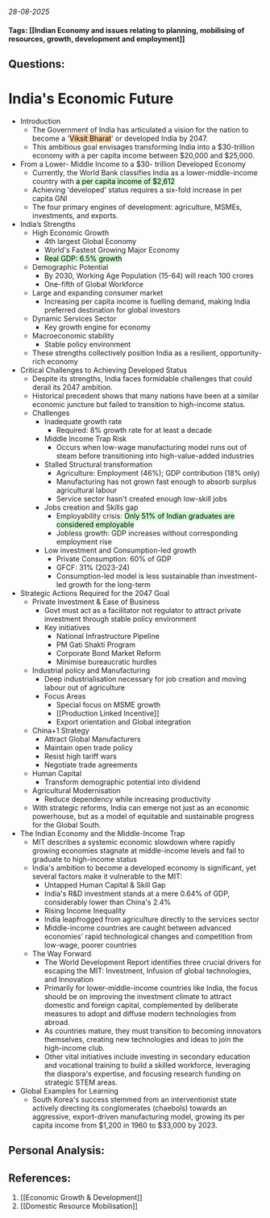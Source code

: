 *28-08-2025*
#### Tags: [[Indian Economy and issues relating to planning, mobilising of resources, growth, development and employment]]


## Questions:



# India's Economic Future

- Introduction
	- The Government of India has articulated a vision for the nation to become a '<mark style="background: #FFB86CA6;">Viksit Bharat</mark>' or developed India by 2047.
	- This ambitious goal envisages transforming India into a $30-trillion economy with a per capita income between $20,000 and $25,000.
- From a Lower- Middle Income to a $30- trillion Developed Economy
	- Currently, the World Bank classifies India as a lower-middle-income country with <mark style="background: #BBFABBA6;">a per capita income of $2,612</mark>
	- Achieving 'developed' status requires a six-fold increase in per capita GNI
	- The four primary engines of development: agriculture, MSMEs, investments, and exports.
- India’s Strengths
	- High Economic Growth
		- 4th largest Global Economy
		- World's Fastest Growing Major Economy
		- <mark style="background: #BBFABBA6;">Real GDP: 6.5% growth</mark>
	- Demographic Potential
		- By 2030, Working Age Population (15-64) will reach 100 crores
		- One-fifth of Global Workforce
	- Large and expanding consumer market
		- Increasing per capita income is fuelling demand, making India preferred destination for global investors
	- Dynamic Services Sector
		- Key growth engine for economy
	- Macroeconomic stability
		- Stable policy environment
	- These strengths collectively position India as a resilient, opportunity-rich economy
- Critical Challenges to Achieving Developed Status
	- Despite its strengths, India faces formidable challenges that could derail its 2047 ambition. 
	- Historical precedent shows that many nations have been at a similar economic juncture but failed to transition to high-income status.
	- Challenges
		- Inadequate growth rate
			- Required: 8% growth rate for at least a decade
		- Middle Income Trap Risk
			- Occurs when low-wage manufacturing model runs out of steam before transitioning into high-value-added industries
		- Stalled Structural transformation
			- Agriculture: Employment (46%); GDP contribution (18% only)
			- Manufacturing has not grown fast enough to absorb surplus agricultural labour
			- Service sector hasn't created enough low-skill jobs
		- Jobs creation and Skills gap
			- Employability crisis: <mark style="background: #BBFABBA6;">Only 51% of Indian graduates are considered employable</mark>
			- Jobless growth: GDP increases without corresponding employment rise
		- Low investment and Consumption-led growth
			- Private Consumption: 60% of GDP
			- GFCF: 31% (2023-24)
			- Consumption-led model is less sustainable than investment-led growth for the long-term
- Strategic Actions Required for the 2047 Goal
	- Private Investment & Ease of Business
		- Govt must act as a facilitator not regulator to attract private investment through stable policy environment
		- Key initiatives
			- National Infrastructure Pipeline
			- PM Gati Shakti Program
			- Corporate Bond Market Reform
			- Minimise bureaucratic hurdles
	- Industrial policy and Manufacturing
		- Deep industrialisation necessary for job creation and moving labour out of agriculture
		- Focus Areas
			- Special focus on MSME growth
			- [[Production Linked Incentive]]
			- Export orientation and Global integration
	- China+1 Strategy
		- Attract Global Manufacturers
		- Maintain open trade policy
		- Resist high tariff wars
		- Negotiate trade agreements
	- Human Capital
		- Transform demographic potential into dividend
	- Agricultural Modernisation
		- Reduce dependency while increasing productivity
	- With strategic reforms, India can emerge not just as an economic powerhouse, but as a model of equitable and sustainable progress for the Global South.
- The Indian Economy and the Middle-Income Trap
	- MIT describes a systemic economic slowdown where rapidly growing economies stagnate at middle-income levels and fail to graduate to high-income status
	- India's ambition to become a developed economy is significant, yet several factors make it vulnerable to the MIT:
		- Untapped Human Capital & Skill Gap
		- India's R&D investment stands at a mere 0.64% of GDP, considerably lower than China's 2.4%
		- Rising Income Inequality
		- India leapfrogged from agriculture directly to the services sector
		- Middle-income countries are caught between advanced economies' rapid technological changes and competition from low-wage, poorer countries
	- The Way Forward
		- The World Development Report identifies three crucial drivers for escaping the MIT: Investment, Infusion of global technologies, and Innovation
		- Primarily for lower-middle-income countries like India, the focus should be on improving the investment climate to attract domestic and foreign capital, complemented by deliberate measures to adopt and diffuse modern technologies from abroad.
		- As countries mature, they must transition to becoming innovators themselves, creating new technologies and ideas to join the high-income club. 
		- Other vital initiatives include investing in secondary education and vocational training to build a skilled workforce, leveraging the diaspora's expertise, and focusing research funding on strategic STEM areas.
- Global Examples for Learning
	- South Korea's success stemmed from an interventionist state actively directing its conglomerates (chaebols) towards an aggressive, export-driven manufacturing model, growing its per capita income from $1,200 in 1960 to $33,000 by 2023.




## Personal Analysis:


## References:

1. [[Economic Growth & Development]]
2. [[Domestic Resource Mobilisation]]